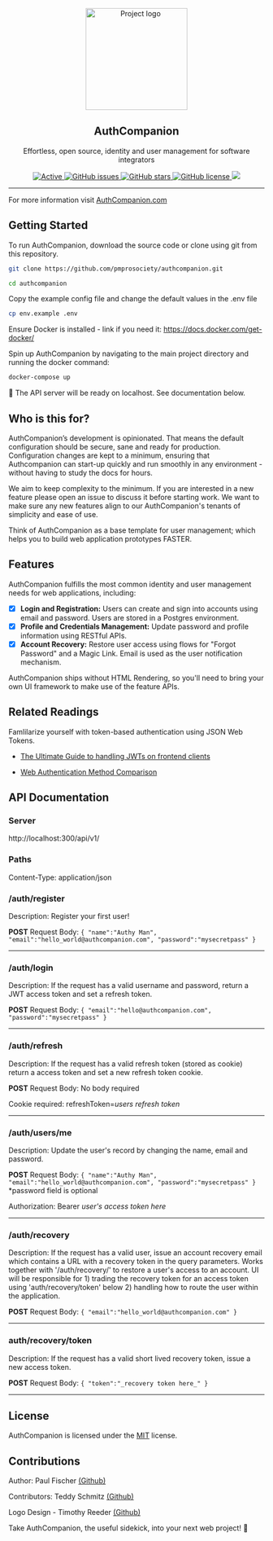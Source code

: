 <p align="center">
  <a href="https://authcompanion.com/" rel="noopener">
 <img width=200px height=200px src="https://i.imgur.com/VjsHEC9.png" alt="Project logo"></a>
</p>

<h2 align="center">AuthCompanion</h2>

<p align="center"> Effortless, open source, identity and user management for software integrators
</p>

<div align="center">

<a href="https://authcompanion.com">
     <img alt="Active" src="https://img.shields.io/badge/status-early%20development-orange">
   </a>
   <a href="https://github.com/pmprosociety/authcompanion/issues">
     <img alt="GitHub issues" src="http://img.shields.io/github/issues/pmprosociety/authcompanion">
   </a>
   <a href="https://github.com/pmprosociety/authcompanion/stargazers">
     <img alt="GitHub stars" src="https://img.shields.io/github/stars/pmprosociety/authcompanion">
   </a>
   <a href="">
     <img alt="GitHub license" src="https://img.shields.io/github/license/pmprosociety/authcompanion" />
   </a>
   <a href="https://deno.land">
     <img src="https://img.shields.io/badge/deno-1.5.2-green?logo=deno"/>
   </a>

</div>

---

For more information visit [AuthCompanion.com](https://authcompanion.com/)

## Getting Started

To run AuthCompanion, download the source code or clone using git from this repository.

```sh
git clone https://github.com/pmprosociety/authcompanion.git

cd authcompanion
```

Copy the example config file and change the default values in the .env file

```sh
cp env.example .env
```

Ensure Docker is installed - link if you need it: https://docs.docker.com/get-docker/

Spin up AuthCompanion by navigating to the main project directory and running the docker command:

```sh
docker-compose up
```

🚀 The API server will be ready on localhost. See documentation below. 

## Who is this for?

AuthCompanion’s development is opinionated.  That means the default configuration should be secure, sane and ready for production.  Configuration changes are kept to a minimum, ensuring that Authcompanion can start-up quickly and run smoothly in any environment - without having to study the docs for hours. 

We aim to keep complexity to the minimum.  If you are interested in a new feature please open an issue to discuss it before starting work.  We want to make sure any new features align to our AuthCompanion's tenants of simplicity and ease of use.

Think of AuthCompanion as a base template for user management; which helps you to build web application prototypes FASTER.  

## Features
AuthCompanion fulfills the most common identity and user management needs for web applications, including:

- [x] **Login and Registration:** Users can create and sign into accounts using email and password. Users are stored in a Postgres environment.
- [x] **Profile and Credentials Management:** Update password and profile information using RESTful APIs. 
- [x] **Account Recovery:** Restore user access using flows for "Forgot Password" and a Magic Link. Email is used as the user notification mechanism. 

AuthCompanion ships without HTML Rendering, so you'll need to bring your own UI framework to make use of the feature APIs.

## Related Readings

Famlilarize yourself with token-based authentication using JSON Web Tokens.

- [The Ultimate Guide to handling JWTs on frontend clients](https://hasura.io/blog/best-practices-of-using-jwt-with-graphql/)

- [Web Authentication Method Comparison](https://testdriven.io/blog/web-authentication-methods/#token-based-authentication)


## API Documentation

### Server
http://localhost:300/api/v1/

### Paths
Content-Type: application/json

### /auth/register
Description: Register your first user!

**POST**
Request Body:
`{ "name":"Authy Man", "email":"hello_world@authcompanion.com", "password":"mysecretpass" }`

---

### /auth/login
Description: If the request has a valid username and password, return a JWT access token and set a refresh token.

**POST**
Request Body:
`{ "email":"hello@authcompanion.com", "password":"mysecretpass" }` 

---

### /auth/refresh
Description: If the request has a valid refresh token (stored as cookie) return a access token and set a new refresh token cookie.

**POST**
Request Body: No body required

Cookie required: refreshToken=_users refresh token_

---

### /auth/users/me
Description: Update the user's record by changing the name, email and password.

**POST**
Request Body:
`{ "name":"Authy Man", "email":"hello_world@authcompanion.com", "password":"mysecretpass" }` 
*password field is optional

Authorization: Bearer _user's access token here_

---

### /auth/recovery
Description: If the request has a valid user, issue an account recovery email which contains a URL with a recovery token in the query parameters. Works together with '/auth/recovery/' to restore a user's access to an account. UI will be responsible for 1) trading the recovery token for an access token using 'auth/recovery/token' below 2) handling how to route the user within the application.

**POST**
Request Body:
`{ "email":"hello_world@authcompanion.com" }` 

---

### auth/recovery/token
Description: If the request has a valid short lived recovery token, issue a new access token. 

**POST**
Request Body:
`{ "token":"_recovery token here_" }` 

---

## License

AuthCompanion is licensed under the [MIT](https://opensource.org/licenses/MIT) license.

## Contributions
Author: Paul Fischer [(Github)](https://github.com/pmprosociety)

Contributors: Teddy Schmitz [(Github)](https://github.com/Teddy-Schmitz)

Logo Design - Timothy Reeder [(Github)](https://github.com/tokonoma)

Take AuthCompanion, the useful sidekick, into your next web project! 👏
